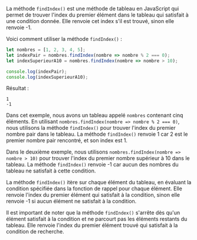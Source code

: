 
La méthode `findIndex()` est une méthode de tableau en JavaScript qui permet de trouver l'index du premier élément dans le tableau qui satisfait à une condition donnée. Elle renvoie cet index s'il est trouvé, sinon elle renvoie -1.

Voici comment utiliser la méthode `findIndex()` :

```javascript
let nombres = [1, 2, 3, 4, 5];
let indexPair = nombres.findIndex(nombre => nombre % 2 === 0);
let indexSuperieurA10 = nombres.findIndex(nombre => nombre > 10);

console.log(indexPair);
console.log(indexSuperieurA10);
```

Résultat :
```
1
-1
```

Dans cet exemple, nous avons un tableau appelé `nombres` contenant cinq éléments. En utilisant `nombres.findIndex(nombre => nombre % 2 === 0)`, nous utilisons la méthode `findIndex()` pour trouver l'index du premier nombre pair dans le tableau. La méthode `findIndex()` renvoie 1 car 2 est le premier nombre pair rencontré, et son index est 1.

Dans le deuxième exemple, nous utilisons `nombres.findIndex(nombre => nombre > 10)` pour trouver l'index du premier nombre supérieur à 10 dans le tableau. La méthode `findIndex()` renvoie -1 car aucun des nombres du tableau ne satisfait à cette condition.

La méthode `findIndex()` itère sur chaque élément du tableau, en évaluant la condition spécifiée dans la fonction de rappel pour chaque élément. Elle renvoie l'index du premier élément qui satisfait à la condition, sinon elle renvoie -1 si aucun élément ne satisfait à la condition.

Il est important de noter que la méthode `findIndex()` s'arrête dès qu'un élément satisfait à la condition et ne parcourt pas les éléments restants du tableau. Elle renvoie l'index du premier élément trouvé qui satisfait à la condition de recherche.